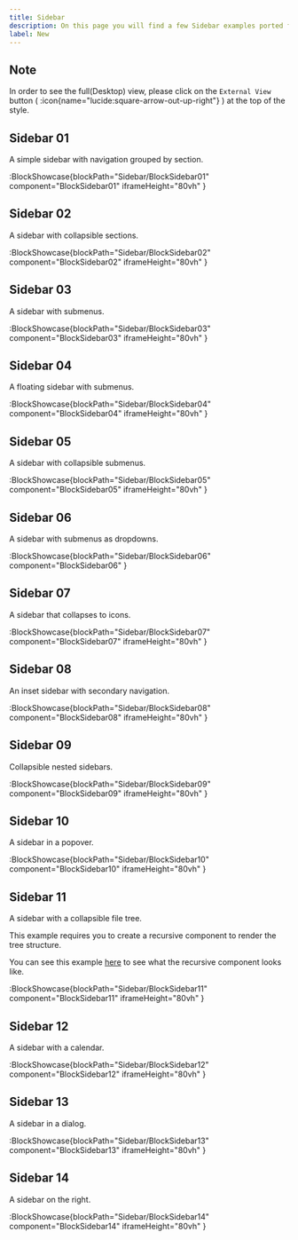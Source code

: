 ```yaml
---
title: Sidebar
description: On this page you will find a few Sidebar examples ported from shadcn-ui.
label: New
---
```


## Note

In order to see the full(Desktop) view, please click on the `External View` button ( :icon{name="lucide:square-arrow-out-up-right"} ) at the top of the style.

## Sidebar 01

A simple sidebar with navigation grouped by section.

:BlockShowcase{blockPath="Sidebar/BlockSidebar01" component="BlockSidebar01" iframeHeight="80vh" }

## Sidebar 02

A sidebar with collapsible sections.

:BlockShowcase{blockPath="Sidebar/BlockSidebar02" component="BlockSidebar02" iframeHeight="80vh" }

## Sidebar 03

A sidebar with submenus.

:BlockShowcase{blockPath="Sidebar/BlockSidebar03" component="BlockSidebar03" iframeHeight="80vh" }

## Sidebar 04

A floating sidebar with submenus.

:BlockShowcase{blockPath="Sidebar/BlockSidebar04" component="BlockSidebar04" iframeHeight="80vh" }

## Sidebar 05

A sidebar with collapsible submenus.

:BlockShowcase{blockPath="Sidebar/BlockSidebar05" component="BlockSidebar05" iframeHeight="80vh" }

## Sidebar 06

A sidebar with submenus as dropdowns.

:BlockShowcase{blockPath="Sidebar/BlockSidebar06" component="BlockSidebar06" }

## Sidebar 07

A sidebar that collapses to icons.

:BlockShowcase{blockPath="Sidebar/BlockSidebar07" component="BlockSidebar07" iframeHeight="80vh" }

## Sidebar 08

An inset sidebar with secondary navigation.

:BlockShowcase{blockPath="Sidebar/BlockSidebar08" component="BlockSidebar08" iframeHeight="80vh" }

## Sidebar 09

Collapsible nested sidebars.

:BlockShowcase{blockPath="Sidebar/BlockSidebar09" component="BlockSidebar09" iframeHeight="80vh" }

## Sidebar 10

A sidebar in a popover.

:BlockShowcase{blockPath="Sidebar/BlockSidebar10" component="BlockSidebar10" iframeHeight="80vh" }

## Sidebar 11

A sidebar with a collapsible file tree.

This example requires you to create a recursive component to render the tree structure.

You can see this example [here](https://ui.shadcn.com/blocks#sidebar-11) to see what the recursive component looks like.

:BlockShowcase{blockPath="Sidebar/BlockSidebar11" component="BlockSidebar11" iframeHeight="80vh" }

## Sidebar 12

A sidebar with a calendar.

:BlockShowcase{blockPath="Sidebar/BlockSidebar12" component="BlockSidebar12" iframeHeight="80vh" }

## Sidebar 13

A sidebar in a dialog.

:BlockShowcase{blockPath="Sidebar/BlockSidebar13" component="BlockSidebar13" iframeHeight="80vh" }

## Sidebar 14

A sidebar on the right.

:BlockShowcase{blockPath="Sidebar/BlockSidebar14" component="BlockSidebar14" iframeHeight="80vh" }
